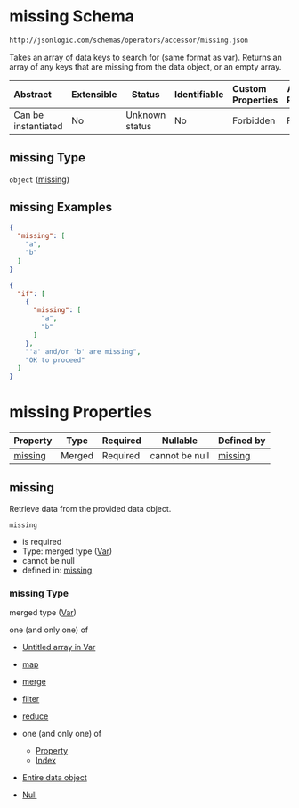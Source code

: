 # missing Schema

```txt
http://jsonlogic.com/schemas/operators/accessor/missing.json
```

Takes an array of data keys to search for (same format as var). Returns an array of any keys that are missing from the data object, or an empty array.


| Abstract            | Extensible | Status         | Identifiable | Custom Properties | Additional Properties | Access Restrictions | Defined In                                                             |
| :------------------ | ---------- | -------------- | ------------ | :---------------- | --------------------- | ------------------- | ---------------------------------------------------------------------- |
| Can be instantiated | No         | Unknown status | No           | Forbidden         | Forbidden             | none                | [missing.json](operators/accessor/missing.json "open original schema") |

## missing Type

`object` ([missing](missing.md))

## missing Examples

```json
{
  "missing": [
    "a",
    "b"
  ]
}
```

```json
{
  "if": [
    {
      "missing": [
        "a",
        "b"
      ]
    },
    "'a' and/or 'b' are missing",
    "OK to proceed"
  ]
}
```

# missing Properties

| Property            | Type   | Required | Nullable       | Defined by                                                                                                    |
| :------------------ | ------ | -------- | -------------- | :------------------------------------------------------------------------------------------------------------ |
| [missing](#missing) | Merged | Required | cannot be null | [missing](variable-properties-var.md "http&#x3A;//jsonlogic.com/schemas/common/var.json#/properties/missing") |

## missing

Retrieve data from the provided data object.


`missing`

-   is required
-   Type: merged type ([Var](variable-properties-var.md))
-   cannot be null
-   defined in: [missing](variable-properties-var.md "http&#x3A;//jsonlogic.com/schemas/common/var.json#/properties/missing")

### missing Type

merged type ([Var](variable-properties-var.md))

one (and only one) of

-   [Untitled array in Var](var-oneof-0.md "check type definition")
-   [map](var-oneof-map.md "check type definition")
-   [merge](var-oneof-merge.md "check type definition")
-   [filter](var-oneof-filter.md "check type definition")
-   [reduce](var-oneof-reduce.md "check type definition")
-   one (and only one) of

    -   [Property](pointer-oneof-property.md "check type definition")
    -   [Index](pointer-oneof-index.md "check type definition")
-   [Entire data object](var-oneof-entire-data-object.md "check type definition")
-   [Null](var-oneof-null.md "check type definition")
